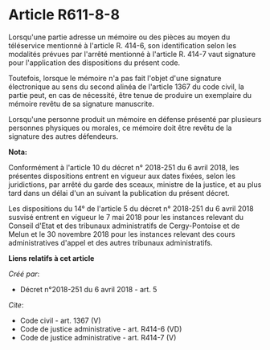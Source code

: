 # Article R611-8-8

Lorsqu'une partie adresse un mémoire ou des pièces au moyen du téléservice mentionné à l'article R. 414-6, son identification
selon les modalités prévues par l'arrêté mentionné à l'article R. 414-7 vaut signature pour l'application des dispositions du
présent code. 

Toutefois, lorsque le mémoire n'a pas fait l'objet d'une signature électronique au sens du second alinéa de l'article 1367 du
code civil, la partie peut, en cas de nécessité, être tenue de produire un exemplaire du mémoire revêtu de sa signature
manuscrite. 

Lorsqu'une personne produit un mémoire en défense présenté par plusieurs personnes physiques ou morales, ce mémoire doit être
revêtu de la signature des autres défendeurs.

**Nota:**

Conformément à l'article 10 du décret n° 2018-251 du 6 avril 2018, les présentes dispositions entrent en vigueur aux dates
fixées, selon les juridictions, par arrêté du garde des sceaux, ministre de la justice, et au plus tard dans un délai d'un an
suivant la publication du présent décret.

Les dispositions du 14° de l'article 5 du décret n° 2018-251 du 6 avril 2018 susvisé entrent en vigueur le 7 mai 2018 pour
les instances relevant du Conseil d'Etat et des tribunaux administratifs de Cergy-Pontoise et de Melun et le 30 novembre 2018
pour les instances relevant des cours administratives d'appel et des autres tribunaux administratifs.

**Liens relatifs à cet article**

_Créé par_:

  - Décret n°2018-251 du 6 avril 2018 - art. 5

_Cite_:

  - Code civil - art. 1367 (V)
  - Code de justice administrative - art. R414-6 (VD)
  - Code de justice administrative - art. R414-7 (V)
